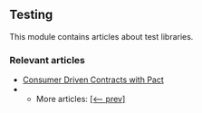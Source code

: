 ## Testing

This module contains articles about test libraries.

### Relevant articles

- [Consumer Driven Contracts with Pact](https://www.baeldung.com/pact-junit-consumer-driven-contracts)
- - More articles: [[<-- prev]](../libraries-testing)
